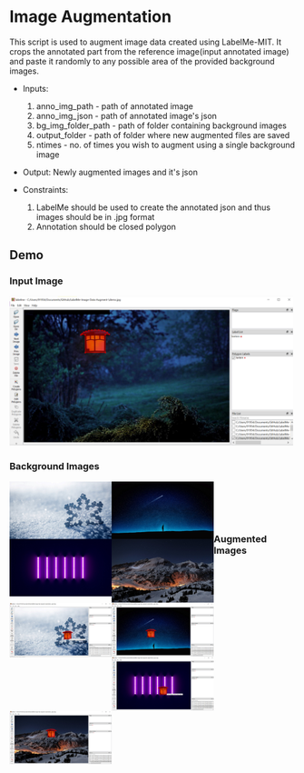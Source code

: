  # Image Augmentation
 
This script is used to augment image data created using LabelMe-MIT. It crops the annotated part from the reference image(input annotated image) and paste it randomly to any possible area of the provided background images. 

- Inputs: 
    1. anno_img_path - path of annotated image
    2. anno_img_json - path of annotated image's json 
    3. bg_img_folder_path - path of folder containing background images
    4. output_folder - path of folder where new augmented files are saved
    5. ntimes - no. of times you wish to augment using a single background image

- Output: 
    Newly augmented images and it's json

- Constraints: 
    1. LabelMe should be used to create the annotated json and thus images should be in .jpg format
    2. Annotation should be closed polygon               
        
## Demo


### Input Image

<img align="centre" width="500px" src="https://github.com/ParulParima/LabelMe-Image-Data-Augment-/blob/main/Images/Screenshot_0.png" />

### Background Images

<img align="left" width="180px" src="https://github.com/ParulParima/LabelMe-Image-Data-Augment-/raw/main/background_images/b1.jpg" />
<img align="left" width="180px" src="https://github.com/ParulParima/LabelMe-Image-Data-Augment-/raw/main/background_images/b3.jpg" />
<img align="left" width="180px" src="https://github.com/ParulParima/LabelMe-Image-Data-Augment-/raw/main/background_images/b4.jpg" />
<img align="left" width="180px" src="https://github.com/ParulParima/LabelMe-Image-Data-Augment-/raw/main/background_images/b5.jpg" />

<br />
<br />
<br />
<br />

### Augmented Images

<img align="left" width="180px" src="https://github.com/ParulParima/LabelMe-Image-Data-Augment-/blob/main/Images/Screenshot_1.png" />
<img align="left" width="180px" src="https://github.com/ParulParima/LabelMe-Image-Data-Augment-/blob/main/Images/Screenshot_3.png" />
<img align="left" width="180px" src="https://github.com/ParulParima/LabelMe-Image-Data-Augment-/blob/main/Images/Screenshot_4.png" />
<img align="left" width="180px" src="https://github.com/ParulParima/LabelMe-Image-Data-Augment-/blob/main/Images/Screenshot_5.png" />



